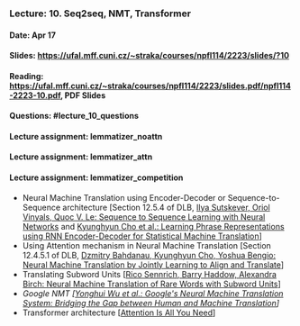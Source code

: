 ### Lecture: 10. Seq2seq, NMT, Transformer
#### Date: Apr 17
#### Slides: https://ufal.mff.cuni.cz/~straka/courses/npfl114/2223/slides/?10
#### Reading: https://ufal.mff.cuni.cz/~straka/courses/npfl114/2223/slides.pdf/npfl114-2223-10.pdf, PDF Slides
#### Questions: #lecture_10_questions
#### Lecture assignment: lemmatizer_noattn
#### Lecture assignment: lemmatizer_attn
#### Lecture assignment: lemmatizer_competition

- Neural Machine Translation using Encoder-Decoder or Sequence-to-Sequence architecture [Section 12.5.4 of DLB, [Ilya Sutskever, Oriol Vinyals, Quoc V. Le: Sequence to Sequence Learning with Neural Networks](https://arxiv.org/abs/1409.3215) and [Kyunghyun Cho et al.: Learning Phrase Representations using RNN Encoder-Decoder for Statistical Machine Translation](https://arxiv.org/abs/1406.1078)]
- Using Attention mechanism in Neural Machine Translation [Section 12.4.5.1 of DLB, [Dzmitry Bahdanau, Kyunghyun Cho, Yoshua Bengio: Neural Machine Translation by Jointly Learning to Align and Translate](https://arxiv.org/abs/1409.0473)]
- Translating Subword Units [[Rico Sennrich, Barry Haddow, Alexandra Birch: Neural Machine Translation of Rare Words with Subword Units](https://arxiv.org/abs/1508.07909)]
- _Google NMT [[Yonghui Wu et al.: Google's Neural Machine Translation System: Bridging the Gap between Human and Machine Translation](https://arxiv.org/abs/1609.08144)]_
- Transformer architecture [[Attention Is All You Need](https://arxiv.org/abs/1706.03762)]
